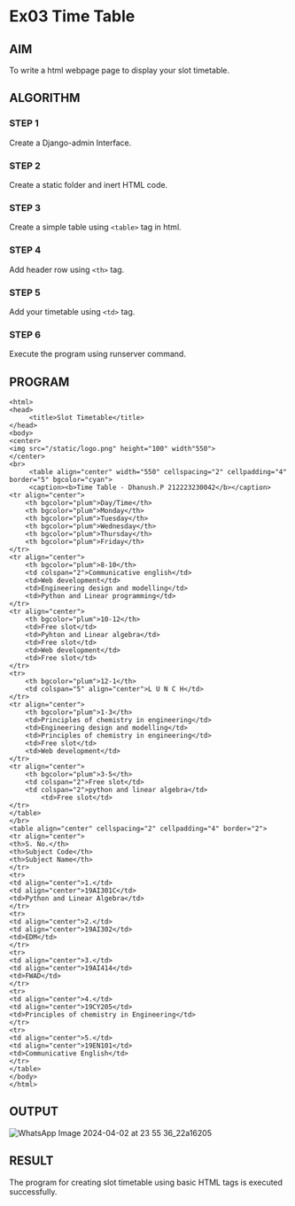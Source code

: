 # Ex03 Time Table

## AIM
To write a html webpage page to display your slot timetable.

## ALGORITHM
### STEP 1
Create a Django-admin Interface.

### STEP 2
Create a static folder and inert HTML code.

### STEP 3
Create a simple table using ```<table>``` tag in html.

### STEP 4
Add header row using ```<th>``` tag.

### STEP 5
Add your timetable using ```<td>``` tag.

### STEP 6
Execute the program using runserver command.

## PROGRAM
```
<html>
<head>
     <title>Slot Timetable</title>
</head>
<body>
<center>
<img src="/static/logo.png" height="100" width"550">
</center>
<br>
     <table align="center" width="550" cellspacing="2" cellpadding="4" border="5" bgcolor="cyan">
     <caption><b>Time Table - Dhanush.P 212223230042</b></caption>
<tr align="center">
	<th bgcolor="plum">Day/Time</th>
	<th bgcolor="plum">Monday</th>
	<th bgcolor="plum">Tuesday</th>
	<th bgcolor="plum">Wednesday</th>
	<th bgcolor="plum">Thursday</th>
 	<th bgcolor="plum">Friday</th>
</tr>
<tr align="center">
	<th bgcolor="plum">8-10</th>
	<td colspan="2">Communicative english</td>
	<td>Web development</td>
	<td>Engineering design and modelling</td>
	<td>Python and Linear programming</td>
</tr>
<tr align="center">
	<th bgcolor="plum">10-12</th>
	<td>Free slot</td>
	<td>Pyhton and Linear algebra</td>
	<td>Free slot</td>
	<td>Web development</td>
	<td>Free slot</td>
</tr>
<tr>
	<th bgcolor="plum">12-1</th>
	<td colspan="5" align="center">L U N C H</td>
</tr>
<tr align="center">
	<th bgcolor="plum">1-3</th>
	<td>Principles of chemistry in engineering</td>
	<td>Engineering design and modelling</td>
	<td>Principles of chemistry in engineering</td>
	<td>Free slot</td>
	<td>Web development</td>
</tr>
<tr align="center">
	<th bgcolor="plum">3-5</th>
	<td colspan="2">Free slot</td>
	<td colspan="2">python and linear algebra</td>
        <td>Free slot</td>
</tr>
</table>
</br>
<table align="center" cellspacing="2" cellpadding="4" border="2">
<tr align="center">
<th>S. No.</th>
<th>Subject Code</th>
<th>Subject Name</th>
</tr>
<tr>
<td align="center">1.</td>
<td align="center">19AI301C</td>
<td>Python and Linear Algebra</td>
</tr>
<tr>
<td align="center">2.</td>
<td align="center">19AI302</td>
<td>EDM</td>
</tr>
<tr>
<td align="center">3.</td>
<td align="center">19AI414</td>
<td>FWAD</td>
</tr>
<tr>
<td align="center">4.</td>
<td align="center">19CY205</td>
<td>Principles of chemistry in Engineering</td>
</tr>
<tr>
<td align="center">5.</td>
<td align="center">19EN101</td>
<td>Communicative English</td>
</tr>
</table>
</body>
</html>
```

## OUTPUT
![WhatsApp Image 2024-04-02 at 23 55 36_22a16205](https://github.com/iamyadhav/slot/assets/147139713/56b6980b-e17a-417f-bdf3-d9f6e7887d73)



## RESULT
The program for creating slot timetable using basic HTML tags is executed successfully.
